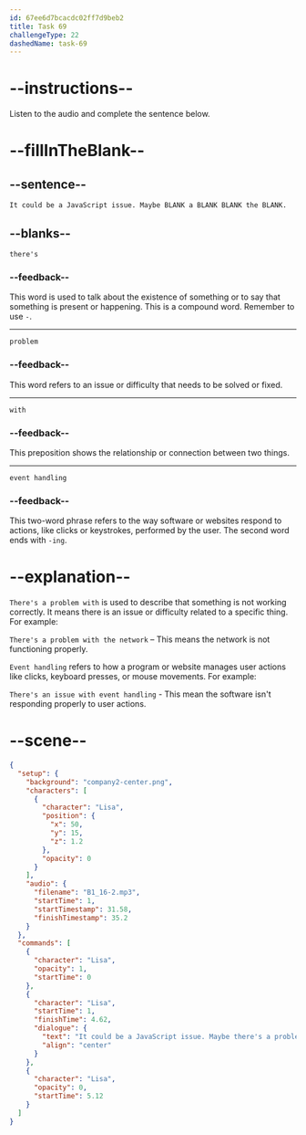 ```yaml
---
id: 67ee6d7bcacdc02ff7d9beb2
title: Task 69
challengeType: 22
dashedName: task-69
---
```


<!-- (Audio) Lisa: It could be a JavaScript issue. Maybe there's a problem with the event handling. -->

# --instructions--

Listen to the audio and complete the sentence below.

# --fillInTheBlank--

## --sentence--

`It could be a JavaScript issue. Maybe BLANK a BLANK BLANK the BLANK.`

## --blanks--

`there's`

### --feedback--

This word is used to talk about the existence of something or to say that something is present or happening. This is a compound word. Remember to use `-`.

---

`problem`

### --feedback--

This word refers to an issue or difficulty that needs to be solved or fixed.

---

`with`

### --feedback--

This preposition shows the relationship or connection between two things.

---

`event handling`

### --feedback--

This two-word phrase refers to the way software or websites respond to actions, like clicks or keystrokes, performed by the user. The second word ends with `-ing`.

# --explanation--

`There's a problem with` is used to describe that something is not working correctly. It means there is an issue or difficulty related to a specific thing. For example:

`There's a problem with the network` – This means the network is not functioning properly.

`Event handling` refers to how a program or website manages user actions like clicks, keyboard presses, or mouse movements. For example:

`There's an issue with event handling` - This mean the software isn't responding properly to user actions.

# --scene--

```json
{
  "setup": {
    "background": "company2-center.png",
    "characters": [
      {
        "character": "Lisa",
        "position": {
          "x": 50,
          "y": 15,
          "z": 1.2
        },
        "opacity": 0
      }
    ],
    "audio": {
      "filename": "B1_16-2.mp3",
      "startTime": 1,
      "startTimestamp": 31.58,
      "finishTimestamp": 35.2
    }
  },
  "commands": [
    {
      "character": "Lisa",
      "opacity": 1,
      "startTime": 0
    },
    {
      "character": "Lisa",
      "startTime": 1,
      "finishTime": 4.62,
      "dialogue": {
        "text": "It could be a JavaScript issue. Maybe there's a problem with the event handling.",
        "align": "center"
      }
    },
    {
      "character": "Lisa",
      "opacity": 0,
      "startTime": 5.12
    }
  ]
}
```
